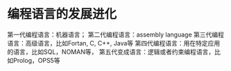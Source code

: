 # 编程语言的发展进化
第一代编程语言：机器语言；
第二代编程语言：assembly language
第三代编程语言：高级语言，比如Fortan, C, C++, Java等
第四代编程语言：用在特定应用的语言，比如SQL，NOMAN等，
第五代变成语言：逻辑或者约束编程语言，比如Prolog，OPS5等